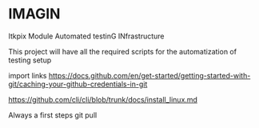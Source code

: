 # IMAGIN
Itkpix Module Automated testinG INfrastructure

This project will have all the required scripts for the automatization of testing setup 

import links 
https://docs.github.com/en/get-started/getting-started-with-git/caching-your-github-credentials-in-git

https://github.com/cli/cli/blob/trunk/docs/install_linux.md

Always a first steps 
git pull 

